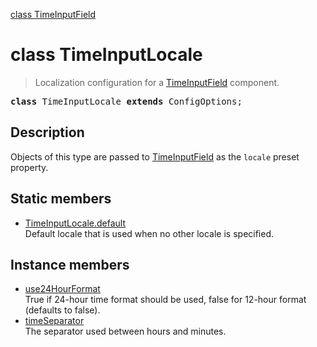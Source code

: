 [class TimeInputField](TimeInputField.md)

# class TimeInputLocale

> Localization configuration for a [TimeInputField](TimeInputField.md) component.

<pre class="docgen_signature"><b>class</b> TimeInputLocale <b>extends</b> ConfigOptions;</pre>

## Description

Objects of this type are passed to [TimeInputField](TimeInputField.md) as the `locale` preset property.

## Static members

- [<!--{ref:property}-->TimeInputLocale.default](TimeInputLocale_default.md) <!--{refchip:static}-->\
    Default locale that is used when no other locale is specified.

## Instance members

- [<!--{ref:property}-->use24HourFormat](TimeInputLocale_use24HourFormat.md) \
    True if 24-hour time format should be used, false for 12-hour format (defaults to false).
- [<!--{ref:property}-->timeSeparator](TimeInputLocale_timeSeparator.md) \
    The separator used between hours and minutes.